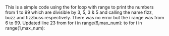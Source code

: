 This is a simple code using the for loop with range to print the numbers from 1 to 99 which are divisible by 3, 5, 3 & 5 and calling the name fizz, buzz and fizzbuss respectively.
There was no error but the i range was from 6 to 99.
Updated line 23 from for i in range(6,max_num): to for i in range(1,max_num):